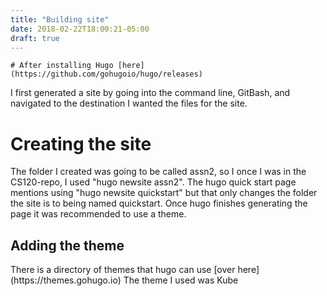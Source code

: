 ```yaml
---
title: "Building site"
date: 2018-02-22T18:00:21-05:00
draft: true
---
```


	# After installing Hugo [here](https://github.com/gohugoio/hugo/releases)
	
I first generated a site by going into the command line, GitBash, and navigated to the destination I wanted the files for the site.

<h1> Creating the site </h1>
The folder I created was going to be called assn2, so I once I was in the CS120-repo, I used "hugo newsite assn2".
The hugo quick start page mentions using "hugo newsite quickstart" but that only changes the folder the site is to being named quickstart.
Once hugo finishes generating the page it was recommended to use a theme. 

<h2> Adding the theme </h2>
There is a directory of themes that hugo can use [over here](https://themes.gohugo.io)
The theme I used was Kube
